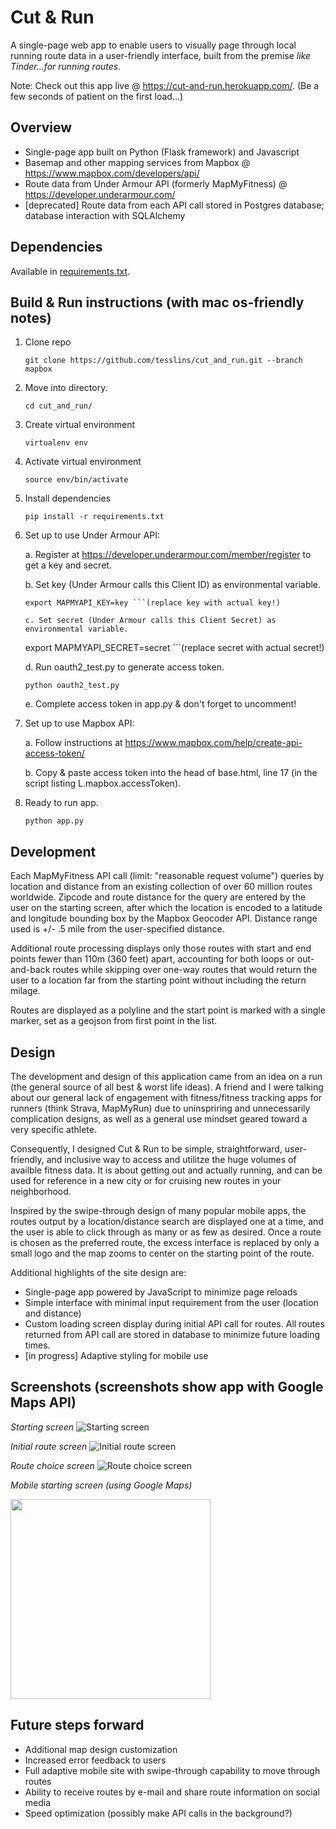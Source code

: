 # Cut & Run

A single-page web app to enable users to visually page through local running
route data in a user-friendly interface, built from the premise *like Tinder...for running routes*. 

Note: Check out this app live @ https://cut-and-run.herokuapp.com/. (Be a few seconds of patient on the first load...)

## Overview

* Single-page app built on Python (Flask framework) and Javascript
* Basemap and other mapping services from Mapbox @ https://www.mapbox.com/developers/api/
* Route data from Under Armour API (formerly MapMyFitness) @ https://developer.underarmour.com/
* [deprecated] Route data from each API call stored in Postgres database; database interaction with SQLAlchemy 

## Dependencies

Available in [requirements.txt](requirements.txt).

## Build & Run instructions (with mac os-friendly notes)

1.	Clone repo
	```
	git clone https://github.com/tesslins/cut_and_run.git --branch mapbox
	```
2. Move into directory.
	```
	cd cut_and_run/
	```
3.	Create virtual environment
	```
	virtualenv env
	```
4.	Activate virtual environment
	```
	source env/bin/activate
	```
5. Install dependencies
	```
	pip install -r requirements.txt
	```
6. Set up to use Under Armour API: 

	a. Register at https://developer.underarmour.com/member/register to get a key and secret.

	b. Set key (Under Armour calls this Client ID) as environmental variable.
	```
	export MAPMYAPI_KEY=key ```(replace key with actual key!)
	
	c. Set secret (Under Armour calls this Client Secret) as environmental variable.
	```
	export MAPMYAPI_SECRET=secret ```(replace secret with actual secret!)
	
	d. Run oauth2_test.py to generate access token.
	```
	python oauth2_test.py 
	```
	e. Complete access token in app.py & don't forget to uncomment!

7. Set up to use Mapbox API:

	a. Follow instructions at https://www.mapbox.com/help/create-api-access-token/

	b. Copy & paste access token into the head of base.html, line 17 (in the script listing L.mapbox.accessToken).

8. Ready to run app.
	```
	python app.py
	```

## Development

Each MapMyFitness API call (limit: "reasonable request volume") queries by location and distance from an existing collection of over 60 million routes worldwide. Zipcode and route distance for the query are entered by the user on the starting screen, after which the location is encoded to a latitude and longitude bounding box by the Mapbox Geocoder API. Distance range used is +/- .5 mile from the user-specified distance.

Additional route processing displays only those routes with start and end points fewer than 110m (360 feet) apart, accounting for both loops or out-and-back routes while skipping over one-way routes that would return the user to a location far from the starting point without including the return milage. 

Routes are displayed as a polyline and the start point is marked with a single marker, set as a geojson from first point in the list.

## Design

The development and design of this application came from an idea on a run (the general source of all best & worst life ideas). A friend and I were talking about our general lack of engagement with fitness/fitness tracking apps for runners (think Strava, MapMyRun) due to uninspriring and unnecessarily complication designs, as well as a general use mindset geared toward a very specific athlete.

Consequently, I designed Cut & Run to be simple, straightforward, user-friendly, and inclusive way to access and utilitze the huge volumes of availble fitness data. It is about getting out and actually running, and can be used for reference in a new city or for cruising new routes in your neighborhood.

Inspired by the swipe-through design of many popular mobile apps, the routes
output by a location/distance search are displayed one at a time, and the user
is able to click through as many or as few as desired. Once a route is chosen
as the preferred route, the excess interface is replaced by only a small logo
and the map zooms to center on the starting point of the route.

Additional highlights of the site design are:

* Single-page app powered by JavaScript to minimize page reloads
* Simple interface with minimal input requirement from the user (location and distance)
* Custom loading screen display during initial API call for routes. All routes
returned from API call are stored in database to minimize future loading times.
* [in progress] Adaptive styling for mobile use 

## Screenshots (screenshots show app with Google Maps API)

*Starting screen*
![Starting screen](etc/mb_starting_screen.png "Starting screen")

*Initial route screen*
![Initial route screen](etc/mb_initial_route_screen.png "Initial route screen")

*Route choice screen*
![Route choice screen](etc/mb_yes_to_route_screen.png "Route choice screen")

*Mobile starting screen (using Google Maps)*

<img src="etc/mobile_screen.png" width="320px" />

## Future steps forward

* Additional map design customization
* Increased error feedback to users
* Full adaptive mobile site with swipe-through capability to move through routes
* Ability to receive routes by e-mail and share route information on social media
* Speed optimization (possibly make API calls in the background?)

